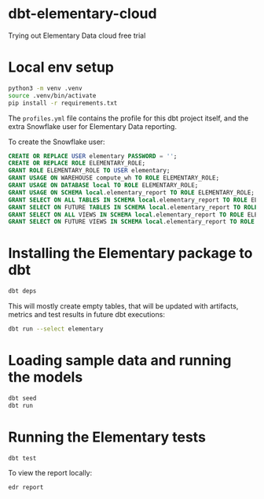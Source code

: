 # dbt-elementary-cloud

Trying out Elementary Data cloud free trial



# Local env setup

```bash
python3 -m venv .venv
source .venv/bin/activate
pip install -r requirements.txt
```

The `profiles.yml` file contains the profile for this dbt project itself, and the extra Snowflake user for Elementary Data reporting.

To create the Snowflake user:

```sql
CREATE OR REPLACE USER elementary PASSWORD = '';
CREATE OR REPLACE ROLE ELEMENTARY_ROLE;
GRANT ROLE ELEMENTARY_ROLE TO USER elementary;
GRANT USAGE ON WAREHOUSE compute_wh TO ROLE ELEMENTARY_ROLE;
GRANT USAGE ON DATABASE local TO ROLE ELEMENTARY_ROLE;
GRANT USAGE ON SCHEMA local.elementary_report TO ROLE ELEMENTARY_ROLE;
GRANT SELECT ON ALL TABLES IN SCHEMA local.elementary_report TO ROLE ELEMENTARY_ROLE;
GRANT SELECT ON FUTURE TABLES IN SCHEMA local.elementary_report TO ROLE ELEMENTARY_ROLE;
GRANT SELECT ON ALL VIEWS IN SCHEMA local.elementary_report TO ROLE ELEMENTARY_ROLE;
GRANT SELECT ON FUTURE VIEWS IN SCHEMA local.elementary_report TO ROLE ELEMENTARY_ROLE;
```


# Installing the Elementary package to dbt

```bash
dbt deps
```

This will mostly create empty tables, that will be updated with artifacts, metrics and test results in future dbt executions:

```bash
dbt run --select elementary
```

# Loading sample data and running the models

```bash
dbt seed
dbt run
```

# Running the Elementary tests

```bash
dbt test
```

To view the report locally:

```bash
edr report
```
